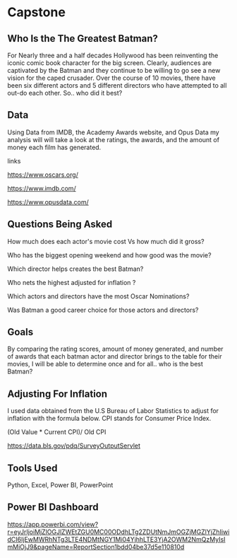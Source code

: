 # Capstone
## Who Is the The Greatest Batman?
For Nearly three and a half decades Hollywood has been reinventing the iconic comic book character for the big screen. Clearly, audiences are captivated by the Batman and they continue to be willing to go see a new vision for the caped crusader. Over the course of 10 movies, there have been six different actors and 5 different directors who have attempted to all out-do each other. So.. who did it best?

## Data
Using Data from IMDB, the Academy Awards website, and Opus Data my analysis will will take a look at the ratings, the awards, and the amount of money each film has generated.


links

https://www.oscars.org/

https://www.imdb.com/

https://www.opusdata.com/
## Questions Being Asked

How much does each actor's movie cost Vs  how much did it gross?

Who has the biggest opening weekend and how good was the movie?

Which director helps creates the best Batman?

Who nets the highest adjusted for inflation ?

Which actors and directors have the most Oscar Nominations?

Was Batman a good career choice for those actors and directors?

## Goals
By comparing the rating scores, amount of money generated, and number of awards that each batman actor and director brings to the table for their movies, I will be able to determine once and for all.. who is the best Batman?

## Adjusting For Inflation

I used data obtained from the U.S Bureau of Labor Statistics to adjust for inflation with the formula below. CPI stands for Consumer Price Index.

(Old Value * Current CPI)/ Old CPI

https://data.bls.gov/pdq/SurveyOutputServlet

## Tools Used

Python,
Excel,
Power BI,
PowerPoint


## Power BI Dashboard

https://app.powerbi.com/view?r=eyJrIjoiMjZlOGJlZWEtZGU0MC00ODdhLTg2ZDUtNmJmOGZjMGZlYjZhIiwidCI6IjEwMWRhNTg3LTE4NDMtNGY1Mi04YjhhLTE3YjA2OWM2NmQzMyIsImMiOjJ9&pageName=ReportSection1bdd04be37d5e110810d

